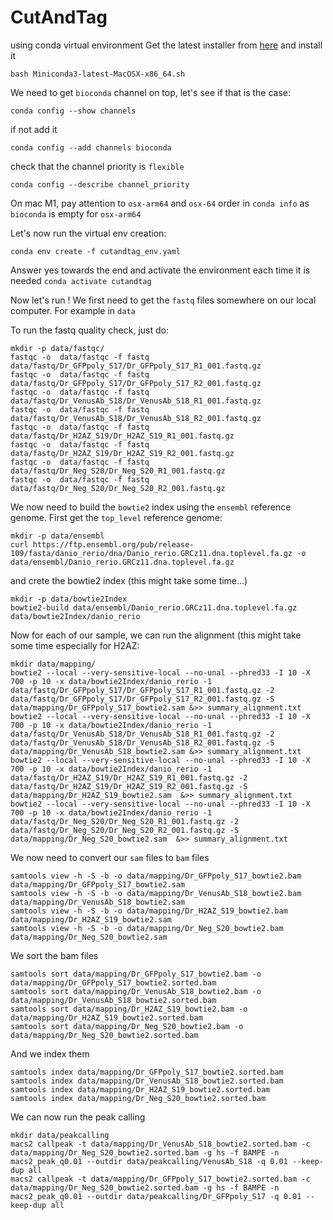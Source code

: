 # CutAndTag
using conda virtual environment
Get the latest installer from [here](https://repo.anaconda.com/miniconda/Miniconda3-latest-MacOSX-x86_64.sh) and install it

```shell
bash Miniconda3-latest-MacOSX-x86_64.sh
```

We need to get `bioconda` channel on top, let's see if that is the case:

```shell
conda config --show channels
```

if not add it
```shell
conda config --add channels bioconda
```

check that the channel priority is `flexible`
```shell
conda config --describe channel_priority
```

On mac M1, pay attention to `osx-arm64` and `osx-64` order in `conda info` as `bioconda` is empty for `osx-arm64`

Let's now run the virtual env creation:

```shell
conda env create -f cutandtag_env.yaml
```

Answer yes towards the end and activate the environment each time it is needed `conda activate cutandtag`


Now let's run !
We first need to get the `fastq` files somewhere on our local computer. For example in `data`

To run the fastq quality check, just do:
```shell
mkdir -p data/fastqc/
fastqc -o  data/fastqc -f fastq data/fastq/Dr_GFPpoly_S17/Dr_GFPpoly_S17_R1_001.fastq.gz
fastqc -o  data/fastqc -f fastq data/fastq/Dr_GFPpoly_S17/Dr_GFPpoly_S17_R2_001.fastq.gz
fastqc -o  data/fastqc -f fastq data/fastq/Dr_VenusAb_S18/Dr_VenusAb_S18_R1_001.fastq.gz
fastqc -o  data/fastqc -f fastq data/fastq/Dr_VenusAb_S18/Dr_VenusAb_S18_R2_001.fastq.gz
fastqc -o  data/fastqc -f fastq data/fastq/Dr_H2AZ_S19/Dr_H2AZ_S19_R1_001.fastq.gz
fastqc -o  data/fastqc -f fastq data/fastq/Dr_H2AZ_S19/Dr_H2AZ_S19_R2_001.fastq.gz
fastqc -o  data/fastqc -f fastq data/fastq/Dr_Neg_S20/Dr_Neg_S20_R1_001.fastq.gz
fastqc -o  data/fastqc -f fastq data/fastq/Dr_Neg_S20/Dr_Neg_S20_R2_001.fastq.gz
```

We now need to build the `bowtie2` index using the `ensembl` reference genome.
First get the `top_level` reference genome:

```shell
mkdir -p data/ensembl
curl https://ftp.ensembl.org/pub/release-109/fasta/danio_rerio/dna/Danio_rerio.GRCz11.dna.toplevel.fa.gz -o data/ensembl/Danio_rerio.GRCz11.dna.toplevel.fa.gz
```

and crete the bowtie2 index (this might take some time...)

```shell
mkdir -p data/bowtie2Index
bowtie2-build data/ensembl/Danio_rerio.GRCz11.dna.toplevel.fa.gz data/bowtie2Index/danio_rerio
```

Now for each of our sample, we can run the alignment  (this might take some time especially for H2AZ:

```shell
mkdir data/mapping/
bowtie2 --local --very-sensitive-local --no-unal --phred33 -I 10 -X 700 -p 10 -x data/bowtie2Index/danio_rerio -1 data/fastq/Dr_GFPpoly_S17/Dr_GFPpoly_S17_R1_001.fastq.gz -2 data/fastq/Dr_GFPpoly_S17/Dr_GFPpoly_S17_R2_001.fastq.gz -S data/mapping/Dr_GFPpoly_S17_bowtie2.sam &>> summary_alignment.txt
bowtie2 --local --very-sensitive-local --no-unal --phred33 -I 10 -X 700 -p 10 -x data/bowtie2Index/danio_rerio -1 data/fastq/Dr_VenusAb_S18/Dr_VenusAb_S18_R1_001.fastq.gz -2 data/fastq/Dr_VenusAb_S18/Dr_VenusAb_S18_R2_001.fastq.gz -S data/mapping/Dr_VenusAb_S18_bowtie2.sam &>> summary_alignment.txt
bowtie2 --local --very-sensitive-local --no-unal --phred33 -I 10 -X 700 -p 10 -x data/bowtie2Index/danio_rerio -1 data/fastq/Dr_H2AZ_S19/Dr_H2AZ_S19_R1_001.fastq.gz -2 data/fastq/Dr_H2AZ_S19/Dr_H2AZ_S19_R2_001.fastq.gz -S data/mapping/Dr_H2AZ_S19_bowtie2.sam  &>> summary_alignment.txt
bowtie2 --local --very-sensitive-local --no-unal --phred33 -I 10 -X 700 -p 10 -x data/bowtie2Index/danio_rerio -1 data/fastq/Dr_Neg_S20/Dr_Neg_S20_R1_001.fastq.gz -2 data/fastq/Dr_Neg_S20/Dr_Neg_S20_R2_001.fastq.gz -S data/mapping/Dr_Neg_S20_bowtie2.sam  &>> summary_alignment.txt
```

We now need to convert our `sam` files to `bam` files
```shell
samtools view -h -S -b -o data/mapping/Dr_GFPpoly_S17_bowtie2.bam data/mapping/Dr_GFPpoly_S17_bowtie2.sam
samtools view -h -S -b -o data/mapping/Dr_VenusAb_S18_bowtie2.bam data/mapping/Dr_VenusAb_S18_bowtie2.sam
samtools view -h -S -b -o data/mapping/Dr_H2AZ_S19_bowtie2.bam data/mapping/Dr_H2AZ_S19_bowtie2.sam
samtools view -h -S -b -o data/mapping/Dr_Neg_S20_bowtie2.bam data/mapping/Dr_Neg_S20_bowtie2.sam
```

We sort the bam files
```shell
samtools sort data/mapping/Dr_GFPpoly_S17_bowtie2.bam -o data/mapping/Dr_GFPpoly_S17_bowtie2.sorted.bam
samtools sort data/mapping/Dr_VenusAb_S18_bowtie2.bam -o data/mapping/Dr_VenusAb_S18_bowtie2.sorted.bam
samtools sort data/mapping/Dr_H2AZ_S19_bowtie2.bam -o data/mapping/Dr_H2AZ_S19_bowtie2.sorted.bam
samtools sort data/mapping/Dr_Neg_S20_bowtie2.bam -o data/mapping/Dr_Neg_S20_bowtie2.sorted.bam
```

And we index them
```shell
samtools index data/mapping/Dr_GFPpoly_S17_bowtie2.sorted.bam
samtools index data/mapping/Dr_VenusAb_S18_bowtie2.sorted.bam
samtools index data/mapping/Dr_H2AZ_S19_bowtie2.sorted.bam
samtools index data/mapping/Dr_Neg_S20_bowtie2.sorted.bam
```

We can now run the peak calling
```shell
mkdir data/peakcalling
macs2 callpeak -t data/mapping/Dr_VenusAb_S18_bowtie2.sorted.bam -c data/mapping/Dr_Neg_S20_bowtie2.sorted.bam -g hs -f BAMPE -n macs2_peak_q0.01 --outdir data/peakcalling/VenusAb_S18 -q 0.01 --keep-dup all
macs2 callpeak -t data/mapping/Dr_GFPpoly_S17_bowtie2.sorted.bam -c data/mapping/Dr_Neg_S20_bowtie2.sorted.bam -g hs -f BAMPE -n macs2_peak_q0.01 --outdir data/peakcalling/Dr_GFPpoly_S17 -q 0.01 --keep-dup all
```